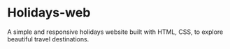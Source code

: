 # Holidays-web
 A simple and responsive holidays website built with HTML, CSS, to explore beautiful travel destinations.
